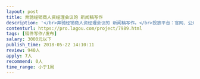 ```yaml
---                
layout: post       
title: 奔驰经销商人资经理会议的 新闻稿写作           
description: '</br>奔驰经销商人资经理会议的 新闻稿写作。</br>投放平台：官网、公众号。</br>1、1000-2000字。</br>2、符合奔驰调性。</br>3、有奔驰新闻稿件写作经验者优先考虑合作。</br>'     
contenturl: https://pro.lagou.com/project/7989.html      
tags: [稿件写作/发布]            
salary: 3000元以下          
publish_time: 2018-05-22 14:10:11         
review: 940人                   
apply: 7人                   
recommend: 0人                   
time_range: 小于1周              
---                 
```

